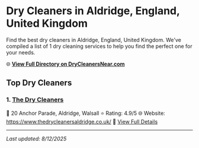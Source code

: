 # Dry Cleaners in Aldridge, England, United Kingdom

Find the best dry cleaners in Aldridge, England, United Kingdom. We've compiled a list of 1 dry cleaning services to help you find the perfect one for your needs.

🌐 **[View Full Directory on DryCleanersNear.com](https://drycleanersnear.com/city/United%20Kingdom/England/Aldridge)**

## Top Dry Cleaners

### 1. [The Dry Cleaners](https://drycleanersnear.com/dryCleaner/6896abcf86a2a96145ad4ec8/the-dry-cleaners)
📍 20 Anchor Parade, Aldridge, Walsall
⭐ Rating: 4.9/5
🌐 Website: https://www.thedrycleanersaldridge.co.uk/
🔗 [View Full Details](https://drycleanersnear.com/dryCleaner/6896abcf86a2a96145ad4ec8/the-dry-cleaners)


---

*Last updated: 8/12/2025*
